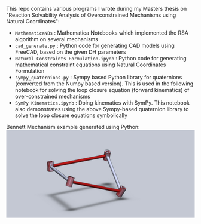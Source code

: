 This repo contains various programs I wrote during my Masters thesis on "Reaction Solvability Analysis of Overconstrained Mechanisms using Natural Coordinates":
* `MathematicaNBs` : Mathematica Notebooks which implemented the RSA algorithm on several mechanisms
* `cad_generate.py` : Python code for generating CAD models using FreeCAD, based on the given DH parameters
* `Natural Constraints Formulation.ipynb` : Python code for generating mathematical constraint equations using Natural Coordinates Formulation
* `sympy_quaternions.py` : Sympy based Python library for quaternions (converted from the Numpy based version). This is used in the following notebook for solving the loop closure equation (forward kinematics) of over-constrained mechanisms
* `SymPy Kinematics.ipynb` : Doing kinematics with SymPy. This notebook also demonstrates using the above Sympy-based quaternion library to solve the loop closure equations symbolically 

Bennett Mechanism example generated using Python:
![Bennett Mechanism generated using Python and rendered in Solidworks](BennettAssembly2.jpg "Bennett Mechanism generated using Python and rendered in Solidworks")

